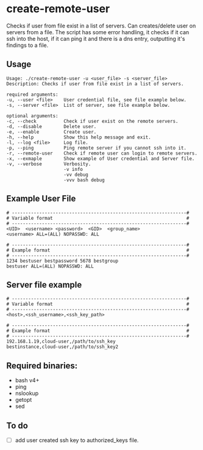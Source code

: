 # create-remote-user 
Checks if user from file exist in a list of servers.
Can creates/delete user on servers from a file. The script has some error
handling, it checks if it can ssh into the host, if it can ping it and
there is a dns entry, outputting it's findings to a file.

## Usage
```
Usage: ./create-remote-user -u <user_file> -s <server_file>
Description: Checks if user from file exist in a list of servers.

required arguments:
-u, --user <file>	 User credential file, see file example below.
-s, --server <file>	 List of server, see file example below.

optional arguments:
-c, --check 		 Check if user exist on the remote servers.
-d, --disable 		 Delete user.
-e, --enable 		 Create user.
-h, --help		     Show this help message and exit.
-l, --log <file>	 Log file.
-p, --ping		     Ping remote server if you cannot ssh into it.
-r, --remote-user	 Check if remote user can login to remote servers.
-x, --exmaple		 Show example of User credential and Server file.
-v, --verbose		 Verbosity.
             		 -v info
             		 -vv debug
             		 -vvv bash debug
```

## Example User File
```
# ----------------------------------------------------------------#
# Variable format                                                 #
# ----------------------------------------------------------------#
<UID>  <username> <password>  <GID>  <group_name>
<username> ALL=(ALL) NOPASSWD: ALL

# ----------------------------------------------------------------#
# Example format                                                  #
# ----------------------------------------------------------------#
1234 bestuser bestpassword 5678 bestgroup
bestuser ALL=(ALL) NOPASSWD: ALL
```

## Server file example
```
# ----------------------------------------------------------------#
# Variable format                                                 #
# ----------------------------------------------------------------#
<host>,<ssh_username>,<ssh_key_path>

# ----------------------------------------------------------------#
# Example format                                                  #
# ----------------------------------------------------------------#
192.168.1.19,cloud-user,/path/to/ssh_key
bestinstance,cloud-user,/path/to/ssh_key2
```

## Required binaries:
 - bash v4+
 - ping
 - nslookup
 - getopt
 - sed

## To do
- [ ] add user created ssh key to authorized_keys file.
